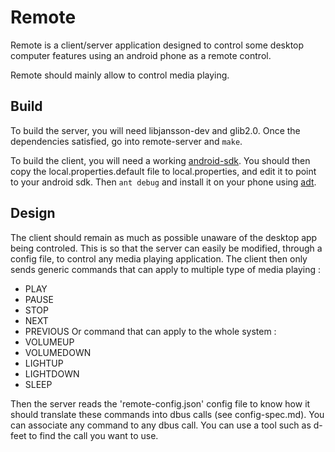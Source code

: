 # Remote
Remote is a client/server application designed to control some desktop computer
features using an android phone as a remote control.

Remote should mainly allow to control media playing.

## Build
To build the server, you will need libjansson-dev and glib2.0. Once the
dependencies satisfied, go into remote-server and `make`.

To build the client, you will need a working [android-sdk](http://developer.android.com/sdk/index.html).
You should then copy the local.properties.default file to local.properties,
and edit it to point to your android sdk.
Then `ant debug` and install it on your phone using [adt](http://developer.android.com/tools/building/building-cmdline.html#RunningOnDevice).

## Design
The client should remain as much as possible unaware of the desktop app being
controled. This is so that the server can easily be modified, through a config
file, to control any media playing application. The client then only sends
generic commands that can apply to multiple type of media playing :
+ PLAY
+ PAUSE
+ STOP
+ NEXT
+ PREVIOUS
Or command that can apply to the whole system :
+ VOLUMEUP
+ VOLUMEDOWN
+ LIGHTUP
+ LIGHTDOWN
+ SLEEP

Then the server reads the 'remote-config.json' config file to know how it
should translate these commands into dbus calls (see config-spec.md). You can associate any
command to any dbus call. You can use a tool such as d-feet to find the
call you want to use.

